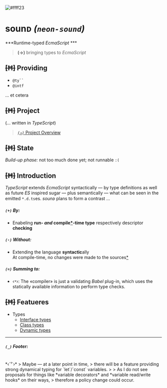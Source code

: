 ![#ffff23](https://placehold.it/120/c2ff23/ff23c2?text=neon^)

sounᴅ *(`neon-sound`)*
===
***Runtime-typed *EcmaScript* ***

>   **(→)** bringing types to *EcmaScript*

## ~~[Ħ]~~ Providing
+ ``` @ty`` ```
+ ` @intf `

… et cetera

## ~~[Ħ]~~ Project

(… written in *TypeScript*)

>   [*`(→)`* Project Overview](../index.md)


## ~~[Ħ]~~ State

*Build-up phase:* not too much done yet; not runnable `:(`


## ~~[Ħ]~~ Introduction

*TypeScript* extends *EcmaScript* syntactically
 — by type definitions as well as future *ES* inspired sugar —
plus semantically
 — what can be seen in the emitted `*.d.ts`es.
*sounᴅ* plans to form a contrast …

##### *`(+)`* By:
+ Enabeling **run- *and* compile[*](#facit1)-time type** respectively descriptor **checking**

##### *`(-)`* Without:
- Extending the language **syntactic**ally
<br/>At compile-time, no changes were made to the sources[*](#facit1)

##### *`(=)`* Summing to:
* <span id="facit1">‹`*`›:</span>
The «compiler» is just a validating *Babel* plug-in, which uses the statically available information to perform type checks.

## ~~[Ħ]~~ Featueres

* Types
    + [Interface types](./types/inter.md)
    + [Class types](./types/class.md)
    + [Dynamic types](./types/dynam.md)

---

##### *`(_)`* Footer:
<br/>
*<span id="foot1">‹`¹`›</span>*
>   Maybe — at a later point in time,
>   there will be a feature providing strong dynamical typing for `let`/`const` variables.
>
>   As I do not see proposals for things like *variable decorators* and *variable read/write hooks* on their ways,
>   therefore a policy change could occur.
